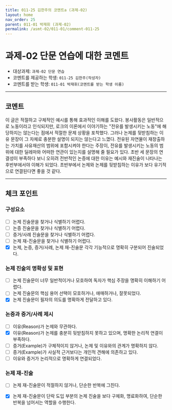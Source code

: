 ```yaml
---
title: 011-25 김한주의 코멘트a (과제-02) 
layout: home
nav_order: 25
parent: 011-01 박재휘 (과제-02)
permalink: /asmt-02/011-01/comment-011-25
---
```


# 과제-02 단문 연습에 대한 코멘트

- 대상과제: `과제-02 단문 연습`
- 코멘트를 제공하는 학생: `011-25 김한주(작성자)` 
- 코멘트를 받는 학생: `011-01 박재휘(코멘트를 받는 학생 이름)` 

---

## 코멘트

이 글은 적절하고 구체적인 예시를 통해 효과적인 이해를 도왔다. 봉사활동은 일반적으로 노동이라고 인식되지만, 로크의 이론에서 이야기하는 "전유를 발생시키는 노동"에 해당하지는 않는다는 점에서 적절한 문제 상황을 포착했다. 그러나 논제를 뒷받침하는 이유 문장이 그 자체로 충분한 설명이 되지는 않는다고 느꼈다. 전유된 자연물이 재창출하는 가치를 사유재산의 범위에 포함시켜야 한다는 주장이, 전유를 발생시키는 노동의 범위에 대한 딜레마와 어떠한 연관이 있는지를 설명해 줄 필요가 있다. 초반 세 문장의 연결성이 부족하다 보니 오히려 전반적인 논증에 대한 이유는 예시와 재진술이 나타나는 후반부에서야 이해가 되었다. 초반부에서 논제와 논제를 뒷받침하는 이유가 보다 유기적으로 연결된다면 좋을 것 같다.

---

## 체크 포인트

### **구성요소**
- [ ] 논제 진술문을 찾거나 식별하기 어렵다.
- [ ] 논증 진술문을 찾거나 식별하기 어렵다.
- [ ] 증거/사례 진술문을 찾거나 식별하기 어렵다.
- [ ] 논제 재-진술문을 찾거나 식별하기 어렵다.
- [x] 논제, 논증, 증거/사례, 논제 재-진술문 각각 기능적으로 명확히 구분되어 진술되었다.

### **논제 진술의 명확성 및 표현**  
- [ ] 논제 진술문이 너무 일반적이거나 모호하여 독자가 핵심 주장을 명확히 이해하기 어렵다.  
- [ ] 논제 진술문의 핵심 용어 선택이 모호하거나, 애매하거나, 잘못되었다.  
- [x] 논제 진술문이 필자의 의도를 명확하게 전달하고 있다.  

### **논증과 증거/사례 제시**  
- [ ] 이유(Reason)가 논제와 무관하다.
- [x] 이유(Reason)가 논제를 충분히 뒷받침하지 못하고 있으며, 명확한 논리적 연결이 부족하다.  
- [ ] 증거(Example)가 구체적이지 않거나, 논제 및 이유와의 관계가 명확하지 않다. 
- [ ] 증거(Example)가 사실적 근거보다는 개인적 견해에 의존하고 있다.  
- [ ] 이유와 증거가 논리적으로 명확하게 연결되었다.  

### **논제 재-진술**  
- [ ] 논제 재-진술문이 적절하지 않거나, 단순한 반복에 그친다.   
- [x] 논제 재-진술문이 단락 도입 부분의 논제 진술을 보다 구체화, 명료화하여, 단순한 반복을 넘어서는 역할을 수행한다.  

